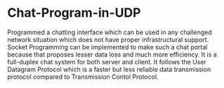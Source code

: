 # Chat-Program-in-UDP
Programmed a chatting interface which can be used in any challenged network situation which does not have proper infrastructural support. Socket Programming can be implemented to make
such a chat portal because that proposes lesser data loss and much more efficiency. It is a full-duplex chat system for both server and client. It follows the User Datagram Protocol which is a faster but less reliable data transmission protocol compared to Transmission Contol Protocol.
